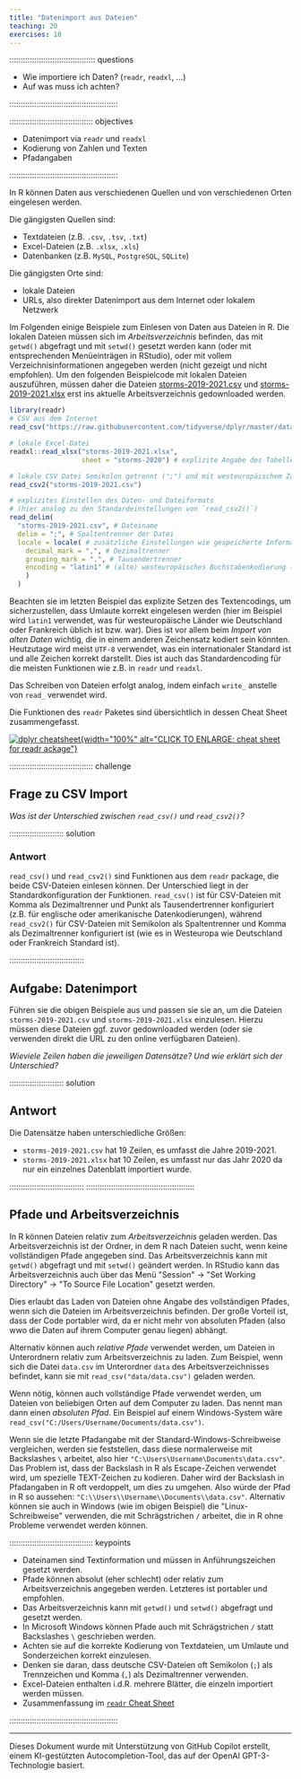 ```yaml
---
title: "Datenimport aus Dateien"
teaching: 20
exercises: 10
---
```





:::::::::::::::::::::::::::::::::::::: questions

- Wie importiere ich Daten? (`readr`, `readxl`, ...)
- Auf was muss ich achten?

::::::::::::::::::::::::::::::::::::::::::::::::

::::::::::::::::::::::::::::::::::::: objectives

- Datenimport via `readr` und `readxl`
- Kodierung von Zahlen und Texten
- Pfadangaben

::::::::::::::::::::::::::::::::::::::::::::::::


In R können Daten aus verschiedenen Quellen und von verschiedenen Orten eingelesen werden.

Die gängigsten Quellen sind:

- Textdateien (z.B. `.csv`, `.tsv`, `.txt`)
- Excel-Dateien (z.B. `.xlsx`, `.xls`)
- Datenbanken (z.B. `MySQL`, `PostgreSQL`, `SQLite`)

Die gängigsten Orte sind:

- lokale Dateien
- URLs, also direkter Datenimport aus dem Internet oder lokalem Netzwerk

Im Folgenden einige Beispiele zum Einlesen von Daten aus Dateien in R.
Die lokalen Dateien müssen sich im *Arbeitsverzeichnis* befinden, das mit `getwd()` abgefragt und mit `setwd()` gesetzt werden kann (oder mit entsprechenden Menüeinträgen in RStudio), oder mit vollem Verzeichnisinformationen angegeben werden (nicht gezeigt und nicht empfohlen).
Um den folgenden Beispielcode mit lokalen Dateien auszuführen, müssen daher die Dateien [storms-2019-2021.csv](data/storms-2019-2021.csv) und [storms-2019-2021.xlsx](data/storms-2019-2021.xlsx) erst ins aktuelle Arbeitsverzeichnis gedownloaded werden.



``` r
library(readr)
# CSV aus dem Internet
read_csv("https://raw.githubusercontent.com/tidyverse/dplyr/master/data-raw/storms.csv")

# lokale Excel-Datei
readxl::read_xlsx("storms-2019-2021.xlsx",
                  sheet = "storms-2020") # explizite Angabe des Tabellenblatts

# lokale CSV Datei Semikolon getrennt (";") und mit westeuropäischem Zahlenformat ("," als Dezimaltrenner)
read_csv2("storms-2019-2021.csv")

# explizites Einstellen des Daten- und Dateiformats
# (hier analog zu den Standardeinstellungen von `read_csv2()`)
read_delim(
  "storms-2019-2021.csv", # Dateiname
  delim = ";", # Spaltentrenner der Datei
  locale = locale( # zusätzliche Einstellungen wie gespeicherte Informationen kodiert sind
    decimal_mark = ",", # Dezimaltrenner
    grouping_mark = ".", # Tausendertrenner
    encoding = "latin1" # (alte) westeuropäisches Buchstabenkodierung (z.B. Umlaute)
    )
  )
```

Beachten sie im letzten Beispiel das explizite Setzen des Textencodings, um sicherzustellen, dass Umlaute korrekt eingelesen werden (hier im Beispiel wird `latin1` verwendet, was für westeuropäische Länder wie Deutschland oder Frankreich üblich ist bzw. war).
Dies ist vor allem beim *Import von alten Daten* wichtig, die in einem anderen Zeichensatz kodiert sein könnten.
Heutzutage wird meist `UTF-8` verwendet, was ein internationaler Standard ist und alle Zeichen korrekt darstellt.
Dies ist auch das Standardencoding für die meisten Funktionen wie z.B. in `readr` und `readxl`.

Das Schreiben von Dateien erfolgt analog, indem einfach `write_`
anstelle von `read_` verwendet wird.

Die Funktionen des `readr` Paketes sind übersichtlich in dessen Cheat Sheet zusammengefasst.

[![dplyr cheatsheet](https://raw.githubusercontent.com/rstudio/cheatsheets/main/pngs/thumbnails/data-import-cheatsheet-thumbs.png){width="100%" alt="CLICK TO ENLARGE: cheat sheet for readr ackage"}](https://raw.githubusercontent.com/rstudio/cheatsheets/main/data-import.pdf)




::::::::::::::::::::::::::::::::::::: challenge

## Frage zu CSV Import

*Was ist der Unterschied zwischen `read_csv()` und `read_csv2()`?*

:::::::::::::::::::::::: solution

### Antwort

`read_csv()` und `read_csv2()` sind Funktionen aus dem `readr` package, die beide CSV-Dateien einlesen können. Der Unterschied liegt in der Standardkonfiguration der Funktionen. `read_csv()` ist für CSV-Dateien mit Komma als Dezimaltrenner und Punkt als Tausendertrenner konfiguriert (z.B. für englische oder amerikanische Datenkodierungen), während `read_csv2()` für CSV-Dateien mit Semikolon als Spaltentrenner und Komma als Dezimaltrenner konfiguriert ist (wie es in Westeuropa wie Deutschland oder Frankreich Standard ist).

:::::::::::::::::::::::::::::::::


## Aufgabe: Datenimport

Führen sie die obigen Beispiele aus und passen sie sie an, um die Dateien `storms-2019-2021.csv` und `storms-2019-2021.xlsx` einzulesen. Hierzu müssen diese Dateien ggf. zuvor gedownloaded werden (oder sie verwenden direkt die URL zu den online verfügbaren Dateien).

*Wieviele Zeilen haben die jeweiligen Datensätze? Und wie erklärt sich der Unterschied?*

:::::::::::::::::::::::: solution

## Antwort

Die Datensätze haben unterschiedliche Größen:

- `storms-2019-2021.csv` hat 19 Zeilen, es umfasst die Jahre 2019-2021.
- `storms-2019-2021.xlsx` hat 10 Zeilen, es umfasst nur das Jahr 2020 da nur ein einzelnes Datenblatt importiert wurde.

:::::::::::::::::::::::::::::::::
::::::::::::::::::::::::::::::::::::::::::::::::

## Pfade und Arbeitsverzeichnis

In R können Dateien relativ zum *Arbeitsverzeichnis* geladen werden. Das Arbeitsverzeichnis ist der Ordner, in dem R nach Dateien sucht, wenn keine vollständigen Pfade angegeben sind. Das Arbeitsverzeichnis kann mit `getwd()` abgefragt und mit `setwd()` geändert werden.
In RStudio kann das Arbeitsverzeichnis auch über das Menü "Session" -> "Set Working Directory" -> "To Source File Location" gesetzt werden.

Dies erlaubt das Laden von Dateien ohne Angabe des vollständigen Pfades, wenn sich die Dateien im Arbeitsverzeichnis befinden.
Der große Vorteil ist, dass der Code portabler wird, da er nicht mehr von absoluten Pfaden (also wwo die Daten auf ihrem Computer genau liegen) abhängt.

Alternativ können auch *relative Pfade* verwendet werden, um Dateien in Unterordnern relativ zum Arbeitsverzeichnis zu laden. Zum Beispiel, wenn sich die Datei `data.csv` im Unterordner `data` des Arbeitsverzeichnisses befindet, kann sie mit `read_csv("data/data.csv")` geladen werden.

Wenn nötig, können auch vollständige Pfade verwendet werden, um Dateien von beliebigen Orten auf dem Computer zu laden. Das nennt man dann einen *absoluten Pfad*.
Ein Beispiel auf einem Windows-System wäre `read_csv("C:/Users/Username/Documents/data.csv")`.

Wenn sie die letzte Pfadangabe mit der Standard-Windows-Schreibweise vergleichen, werden sie feststellen, dass diese normalerweise mit Backslashes `\` arbeitet, also hier `"C:\Users\Username\Documents\data.csv"`.
Das Problem ist, dass der Backslash in R als Escape-Zeichen verwendet wird, um spezielle TEXT-Zeichen zu kodieren. Daher wird der Backslash in Pfadangaben in R oft verdoppelt, um dies zu umgehen. Also würde der Pfad in R so aussehen: `"C:\\Users\\Username\\Documents\\data.csv"`.
Alternativ können sie auch in Windows (wie im obigen Beispiel) die "Linux-Schreibweise" verwenden, die mit Schrägstrichen `/` arbeitet, die in R ohne Probleme verwendet werden können.


::::::::::::::::::::::::::::::::::::: keypoints

- Dateinamen sind Textinformation und müssen in Anführungszeichen gesetzt werden.
- Pfade können absolut (eher schlecht) oder relativ zum Arbeitsverzeichnis angegeben werden. Letzteres ist portabler und empfohlen.
- Das Arbeitsverzeichnis kann mit `getwd()` und `setwd()` abgefragt und gesetzt werden.
- In Microsoft Windows können Pfade auch mit Schrägstrichen `/` statt Backslashes `\` geschrieben werden.
- Achten sie auf die korrekte Kodierung von Textdateien, um Umlaute und Sonderzeichen korrekt einzulesen.
- Denken sie daran, dass deutsche CSV-Dateien oft Semikolon (`;`) als Trennzeichen und Komma (`,`) als Dezimaltrenner verwenden.
- Excel-Dateien enthalten i.d.R. mehrere Blätter, die einzeln importiert werden müssen.
- Zusammenfassung im [`readr` Cheat Sheet](https://raw.githubusercontent.com/rstudio/cheatsheets/main/data-import.pdf)


::::::::::::::::::::::::::::::::::::::::::::::::


-----------------------------------------------

Dieses Dokument wurde mit Unterstützung von GitHub Copilot erstellt, einem KI-gestützten Autocompletion-Tool, das auf der OpenAI GPT-3-Technologie basiert.

